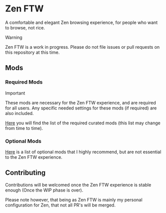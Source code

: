 # Zen FTW

A comfortable and elegant Zen browsing experience, for people who want to browse, not rice.

> [!WARNING]
>
> Zen FTW is a work in progress. Please do not file issues or pull requests on this repository at this time.

## Mods

### Required Mods

> [!IMPORTANT]
> These mods are necessary for the Zen FTW experience, and are required for all users.
> Any specific needed settings for these mods (if required) are also included.

[Here](/ZenMods.md#required-mods) you will find the list of the required curated mods (this list may change from time to time).

### Optional Mods

[Here](/ZenMods.md#optional-mods) is a list of optional mods that I highly recommend, but are not essential to the Zen FTW experience.

## Contributing

Contributions will be welcomed once the Zen FTW experience is stable enough (Once the WIP phase is over).

Please note however, that being as Zen FTW is mainly my personal configuration for Zen, that not all PR's will be merged.
